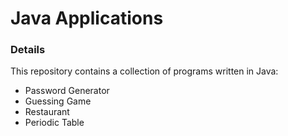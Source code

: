 # Java Applications

### Details

This repository contains a collection of programs written in Java:
* Password Generator
* Guessing Game
* Restaurant
* Periodic Table
